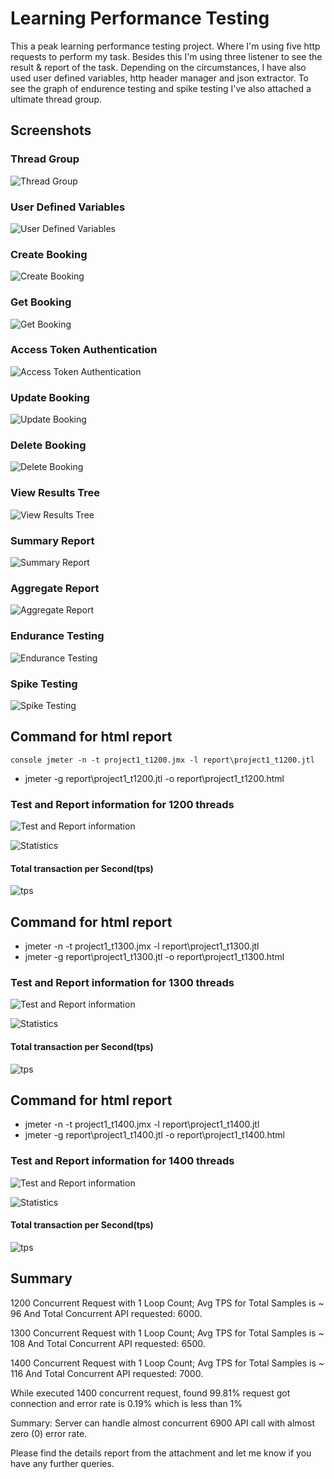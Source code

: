 # Learning Performance Testing

This a peak learning performance testing project. Where I'm using five http requests to perform my task. Besides this I'm using three listener to see the result & report of the task. Depending on the circumstances, I have also used user defined variables, http header manager and json extractor. To see the graph of endurence testing and spike testing I've also attached a ultimate thread group.


## Screenshots
### Thread Group
![Thread Group](https://github.com/SaifullaKamran/Learning-Performance-Testing/blob/master/Project%20Pictures/Thread%20Group.png?raw=true)

### User Defined Variables
![User Defined Variables](https://github.com/SaifullaKamran/Learning-Performance-Testing/blob/master/Project%20Pictures/User%20Defined%20Variables.png?raw=true)

### Create Booking
![Create Booking](https://github.com/SaifullaKamran/Learning-Performance-Testing/blob/master/Project%20Pictures/createBooking.png?raw=true)

### Get Booking
![Get Booking](https://github.com/SaifullaKamran/Learning-Performance-Testing/blob/master/Project%20Pictures/getBooking.png?raw=true)

### Access Token Authentication
![Access Token Authentication](https://github.com/SaifullaKamran/Learning-Performance-Testing/blob/master/Project%20Pictures/accessTokenAuthentication.png?raw=true)

### Update Booking
![Update Booking](https://github.com/SaifullaKamran/Learning-Performance-Testing/blob/master/Project%20Pictures/updateBooking.png?raw=true)

### Delete Booking
![Delete Booking](https://github.com/SaifullaKamran/Learning-Performance-Testing/blob/master/Project%20Pictures/deleteBooking.png?raw=true)

### View Results Tree
![View Results Tree](https://github.com/SaifullaKamran/Learning-Performance-Testing/blob/master/Project%20Pictures/View%20Results%20Tree.png?raw=true)

### Summary Report
![Summary Report](https://github.com/SaifullaKamran/Learning-Performance-Testing/blob/master/Project%20Pictures/Summary%20Report..png?raw=true)

### Aggregate Report
![Aggregate Report](https://github.com/SaifullaKamran/Learning-Performance-Testing/blob/master/Project%20Pictures/Aggregate%20Report.png?raw=true)

### Endurance Testing
![Endurance Testing](https://github.com/SaifullaKamran/Learning-Performance-Testing/blob/master/Project%20Pictures/Endurance%20Testing.png?raw=true)

### Spike Testing
![Spike Testing](https://github.com/SaifullaKamran/Learning-Performance-Testing/blob/master/Project%20Pictures/Spike%20Testing.png?raw=true)

## Command for html report
```console jmeter -n -t project1_t1200.jmx -l report\project1_t1200.jtl ```
- jmeter -g report\project1_t1200.jtl -o report\project1_t1200.html
### Test and Report information for 1200 threads
![Test and Report information](https://github.com/SaifullaKamran/Learning-Performance-Testing/blob/master/Project%20Pictures/Test%20and%20Report%20information_t1200.png?raw=true)

![Statistics](https://github.com/SaifullaKamran/Learning-Performance-Testing/blob/master/Project%20Pictures/Statistics_t1200.png?raw=true)
#### Total transaction per Second(tps)
![tps](https://github.com/SaifullaKamran/Learning-Performance-Testing/blob/master/Project%20Pictures/tps_t1200.png?raw=true)

## Command for html report
- jmeter -n -t project1_t1300.jmx -l report\project1_t1300.jtl
- jmeter -g report\project1_t1300.jtl -o report\project1_t1300.html
### Test and Report information for 1300 threads
![Test and Report information](https://github.com/SaifullaKamran/Learning-Performance-Testing/blob/master/Project%20Pictures/Test%20and%20Report%20informatin_t1300.png?raw=true)

![Statistics](https://github.com/SaifullaKamran/Learning-Performance-Testing/blob/master/Project%20Pictures/Statistics_t1300.png?raw=true)
#### Total transaction per Second(tps)
![tps](https://github.com/SaifullaKamran/Learning-Performance-Testing/blob/master/Project%20Pictures/tps_t1300.png?raw=true)

## Command for html report
- jmeter -n -t project1_t1400.jmx -l report\project1_t1400.jtl
- jmeter -g report\project1_t1400.jtl -o report\project1_t1400.html
### Test and Report information for 1400 threads
![Test and Report information](https://github.com/SaifullaKamran/Learning-Performance-Testing/blob/master/Project%20Pictures/Test%20Report%20and%20information_t1400.png?raw=true)

![Statistics](https://github.com/SaifullaKamran/Learning-Performance-Testing/blob/master/Project%20Pictures/Statistics_t1400.png?raw=true)
#### Total transaction per Second(tps)
![tps](https://github.com/SaifullaKamran/Learning-Performance-Testing/blob/master/Project%20Pictures/tps_t1400.png?raw=true)








## Summary
1200 Concurrent Request with 1 Loop Count; Avg TPS for Total Samples is ~ 96 And Total Concurrent API requested: 6000.

1300 Concurrent Request with 1 Loop Count; Avg TPS for Total Samples is ~ 108 And Total Concurrent API requested: 6500.

1400 Concurrent Request with 1 Loop Count; Avg TPS for Total Samples is ~ 116 And Total Concurrent API requested: 7000.


While executed 1400 concurrent request, found  99.81% request got connection and error rate is 0.19% which is less than 1% 

Summary: Server can handle almost concurrent 6900 API call with almost zero (0) error rate.

Please find the details report from the attachment and  let me know if you have any further queries. 










